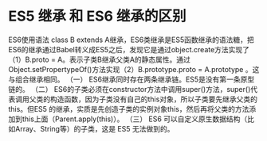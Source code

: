 # ES5 继承 和 ES6 继承的区别
ES6使用语法 class B extends A继承，ES6类继承是ES5函数继承的语法糖，把ES6的继承通过Babel转义成ES5之后，发现它是通过object.create方法实现了（1）B.proto = A。表示子类B继承父类A的静态属性。通过Object.setPropertypeOf()方法实现（2）B.prototype.proto = A.prototype 。这与组合继承相同。 
（一） ES6继承同时存在两条继承链。ES5是没有第一条原型链的。
（二） ES6的子类必须在constructor方法中调用super()方法，super()代表调用父类的构造函数，因为子类没有自己的this对象，所以子类要先继承父类的this。但ES5 的继承，实质是先创造子类的实例对象this，然后再将父类的方法添加到this上面（Parent.apply(this)）。
（三） ES6 可以自定义原生数据结构（比如Array、String等）的子类，这是 ES5 无法做到的。
